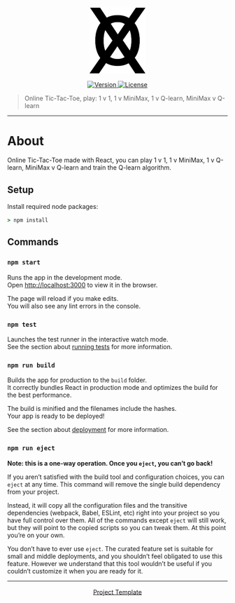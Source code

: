 <p align="center">
	<a href="https://github.com/ClarkThyLord/tic-tac-toe-reinforced">
		<img width="128px" src="./public/icon.svg?sanitize=true" alt="" />
		<!-- <h1 align="center"> </h1> -->
	</a>
</p>

<p align="center">
	<a href="https://github.com/ClarkThyLord/tic-tac-toe-reinforced/releases">
		<img src="https://img.shields.io/badge/Version-1.0.0-green.svg" alt="Version">
	</a>
	<a href="https://github.com/ClarkThyLord/tic-tac-toe-reinforced/blob/master/LICENSE">
		<img src="https://img.shields.io/badge/License-MIT-brightgreen.svg" alt="License">
	</a>
</p>

> Online Tic-Tac-Toe, play: 1 v 1, 1 v MiniMax, 1 v Q-learn, MiniMax v Q-learn

---

# About
Online Tic-Tac-Toe made with React, you can play 1 v 1, 1 v MiniMax, 1 v Q-learn, MiniMax v Q-learn and train the Q-learn algorithm.

## Setup
Install required node packages:
```cmd
> npm install
```

## Commands

### `npm start`

Runs the app in the development mode.\
Open [http://localhost:3000](http://localhost:3000) to view it in the browser.

The page will reload if you make edits.\
You will also see any lint errors in the console.

### `npm test`

Launches the test runner in the interactive watch mode.\
See the section about [running tests](https://facebook.github.io/create-react-app/docs/running-tests) for more information.

### `npm run build`

Builds the app for production to the `build` folder.\
It correctly bundles React in production mode and optimizes the build for the best performance.

The build is minified and the filenames include the hashes.\
Your app is ready to be deployed!

See the section about [deployment](https://facebook.github.io/create-react-app/docs/deployment) for more information.

### `npm run eject`

**Note: this is a one-way operation. Once you `eject`, you can’t go back!**

If you aren’t satisfied with the build tool and configuration choices, you can `eject` at any time. This command will remove the single build dependency from your project.

Instead, it will copy all the configuration files and the transitive dependencies (webpack, Babel, ESLint, etc) right into your project so you have full control over them. All of the commands except `eject` will still work, but they will point to the copied scripts so you can tweak them. At this point you’re on your own.

You don’t have to ever use `eject`. The curated feature set is suitable for small and middle deployments, and you shouldn’t feel obligated to use this feature. However we understand that this tool wouldn’t be useful if you couldn’t customize it when you are ready for it.

---

<p align="center">
	<a href="https://github.com/facebook/create-react-app" style="vertical-align: middle;">
		Project Template
	</a>
</platform>
